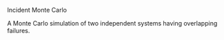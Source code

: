 Incident Monte Carlo

A Monte Carlo simulation of two independent systems having overlapping failures.